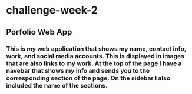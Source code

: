 # challenge-week-2


## Porfolio Web App

### This is my web application that shows my name, contact info, work, and social media accounts. This is displayed in images that are also links to my work. At the top of the page I have a navebar that shows my info and sends you to the corresponding section of the page. On the sidebar I also included the name of the sections.
